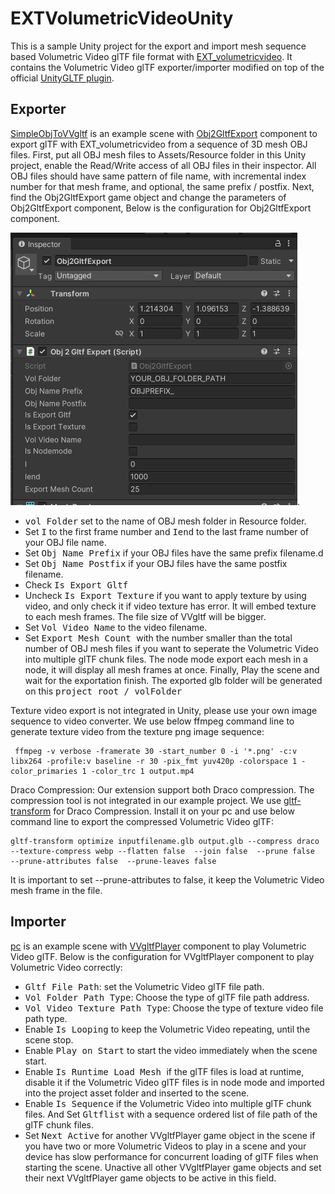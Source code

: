 # EXTVolumetricVideoUnity
This is a sample Unity project for the export and import mesh sequence based Volumetric Video glTF file format with [EXT_volumetricvideo](https://github.com/irc-hslu/glTF/tree/EXT_volumetricvideo/extensions/2.0/Vendor/EXT_volumetricvideo). It contains the Volumetric Video glTF exporter/importer modified on top of the official [UnityGLTF plugin](https://github.com/KhronosGroup/UnityGLTF).

## Exporter
[SimpleObjToVVgltf](Assets\SimpleObjToVVgltf.unity) is an example scene with [Obj2GltfExport](Assets\VVglTFScript\Obj2GltfExport.cs) component to export glTF with EXT_volumetricvideo from a sequence of 3D mesh OBJ files. 
First, put all OBJ mesh files to Assets/Resource folder in this Unity project, enable the Read/Write access of all OBJ files in their inspector. All OBJ files should have same pattern of file name, with incremental index number for that mesh frame, and optional, the same prefix / postfix. 
Next, find the Obj2GltfExport game object and change the parameters of Obj2GltfExport component, Below is the configuration for Obj2GltfExport component. 

![Obj2GltfExport component](docs\Obj2GltfExport.png).
- <kbd>vol Folder</kbd> set to the name of OBJ mesh folder in Resource folder.
- Set <kbd>I</kbd> to the first frame number  and <kbd>Iend</kbd> to the last frame number of your OBJ file name.
- Set <kbd>Obj Name Prefix</kbd> if your OBJ files have the same prefix filename.d
- Set <kbd>Obj Name Postfix</kbd> if your OBJ files have the same postfix filename.
- Check <kbd>Is Export Gltf</kbd> 
- Uncheck <kbd>Is Export Texture</kbd> if you want to apply texture by using video, and only check it if video texture has error. It will embed texture to each mesh frames. The file size of VVgltf will be bigger.
- Set <kbd>Vol Video Name</kbd> to the video filename.
- Set <kbd>Export Mesh Count </kbd> with the number smaller than the total number of OBJ mesh files if you want to seperate the Volumetric Video into multiple glTF chunk files.
The node mode export each mesh in a node, it will display all mesh frames at once.
Finally, Play the scene and wait for the exportation finish. The exported glb folder will be generated on this <kbd>project root / volFolder</kbd> 

Texture video export is not integrated in Unity, please use your own image sequence to video converter.
We use below ffmpeg command line to generate texture video from the texture png image sequence: 
   ```
    ffmpeg -v verbose -framerate 30 -start_number 0 -i '*.png' -c:v libx264 -profile:v baseline -r 30 -pix_fmt yuv420p -colorspace 1 -color_primaries 1 -color_trc 1 output.mp4
   ```

Draco Compression:
Our extension support both Draco compression. The compression tool is not integrated in our example project. We use [gltf-transform](https://gltf-transform.dev/cli) for Draco Compression. Install it on your pc and use below command line to export the compressed Volumetric Video glTF:
   ```
gltf-transform optimize inputfilename.glb output.glb --compress draco --texture-compress webp --flatten false  --join false  --prune false  --prune-attributes false  --prune-leaves false
   ```
It is important to set --prune-attributes to false, it keep the Volumetric Video mesh frame in the file. 

## Importer
[pc](Assets\pc.unity) is an example scene with [VVgltfPlayer](Assets\VVglTFScript\VVgltfPlayer.cs) component to play Volumetric Video glTF. 
Below is the configuration for VVgltfPlayer component to play Volumetric Video correctly:

- <kbd>Gltf File Path</kbd>: set the Volumetric Video glTF file path.
- <kbd>Vol Folder Path Type</kbd>: Choose the type of glTF file path address.
- <kbd>Vol Video Texture Path Type</kbd>: Choose the type of texture video file path type.
- Enable <kbd>Is Looping</kbd> to keep the Volumetric Video repeating, until the scene stop.
- Enable <kbd>Play on Start</kbd> to start the video immediately when the scene start.
- Enable <kbd>Is Runtime Load Mesh </kbd>  if the glTF files is load at runtime, disable it if the Volumetric Video glTF files is in node mode and imported into the project asset folder and inserted to the scene.
- Enable <kbd>Is Sequence</kbd> if the Volumetric Video into multiple glTF chunk files. And Set <kbd>Gltflist</kbd> with a sequence ordered list of file path of the glTF chunk files. 
- Set <kbd>Next Active</kbd> for another VVgltfPlayer game object in the scene if you have two or more Volumetric Videos to play in a scene and your device has slow performance for concurrent loading of glTF files when starting the scene. Unactive all other VVgltfPlayer game objects and set their next VVgltfPlayer game objects to be active in this field.